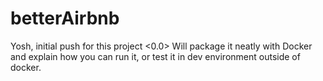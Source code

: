 # betterAirbnb

Yosh, initial push for this project <0.0>
Will package it neatly with Docker and explain how you can run it, or test it in dev environment outside of docker.
